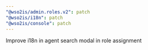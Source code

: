 ```yaml
---
"@wso2is/admin.roles.v2": patch
"@wso2is/i18n": patch
"@wso2is/console": patch
---
```


Improve i18n in agent search modal in role assignment
